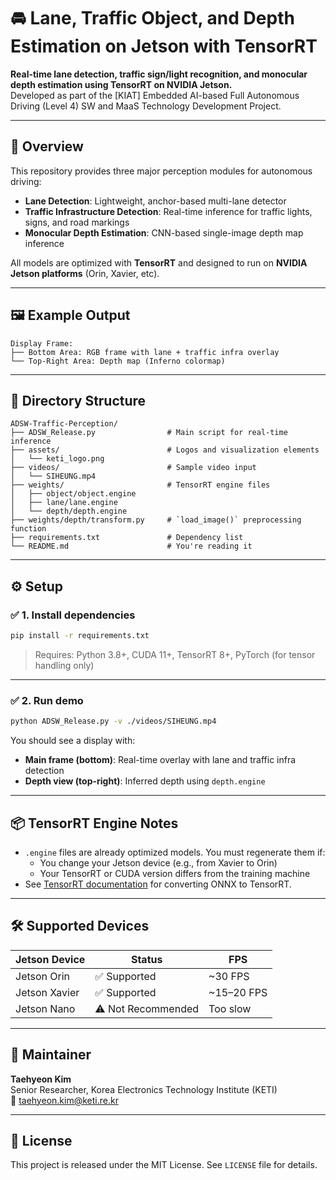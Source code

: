 # 🚘 Lane, Traffic Object, and Depth Estimation on Jetson with TensorRT

**Real-time lane detection, traffic sign/light recognition, and monocular depth estimation using TensorRT on NVIDIA Jetson.**  
Developed as part of the [KIAT] Embedded AI-based Full Autonomous Driving (Level 4) SW and MaaS Technology Development Project.

---

## 🧠 Overview

This repository provides three major perception modules for autonomous driving:

- **Lane Detection**: Lightweight, anchor-based multi-lane detector  
- **Traffic Infrastructure Detection**: Real-time inference for traffic lights, signs, and road markings  
- **Monocular Depth Estimation**: CNN-based single-image depth map inference  

All models are optimized with **TensorRT** and designed to run on **NVIDIA Jetson platforms** (Orin, Xavier, etc).

---

## 🖼️ Example Output

```
Display Frame:
├── Bottom Area: RGB frame with lane + traffic infra overlay  
└── Top-Right Area: Depth map (Inferno colormap)
```

---

## 📂 Directory Structure

```
ADSW-Traffic-Perception/
├── ADSW_Release.py                # Main script for real-time inference
├── assets/                        # Logos and visualization elements
│   └── keti_logo.png
├── videos/                        # Sample video input
│   └── SIHEUNG.mp4
├── weights/                       # TensorRT engine files
│   ├── object/object.engine
│   ├── lane/lane.engine
│   └── depth/depth.engine
├── weights/depth/transform.py     # `load_image()` preprocessing function
├── requirements.txt               # Dependency list
└── README.md                      # You're reading it
```

---

## ⚙️ Setup

### ✅ 1. Install dependencies

```bash
pip install -r requirements.txt
```

> Requires: Python 3.8+, CUDA 11+, TensorRT 8+, PyTorch (for tensor handling only)

---

### ✅ 2. Run demo

```bash
python ADSW_Release.py -v ./videos/SIHEUNG.mp4
```

You should see a display with:
- **Main frame (bottom)**: Real-time overlay with lane and traffic infra detection  
- **Depth view (top-right)**: Inferred depth using `depth.engine`

---

## 📦 TensorRT Engine Notes

- `.engine` files are already optimized models. You must regenerate them if:
  - You change your Jetson device (e.g., from Xavier to Orin)
  - Your TensorRT or CUDA version differs from the training machine
- See [TensorRT documentation](https://docs.nvidia.com/deeplearning/tensorrt/developer-guide/index.html) for converting ONNX to TensorRT.

---

## 🛠️ Supported Devices

| Jetson Device | Status      | FPS      |
|---------------|-------------|----------|
| Jetson Orin   | ✅ Supported | ~30 FPS  |
| Jetson Xavier | ✅ Supported | ~15–20 FPS |
| Jetson Nano   | ⚠️ Not Recommended | Too slow |

---

## 👤 Maintainer

**Taehyeon Kim**  
Senior Researcher, Korea Electronics Technology Institute (KETI)  
📧 taehyeon.kim@keti.re.kr

---

## 📜 License

This project is released under the MIT License. See `LICENSE` file for details.
